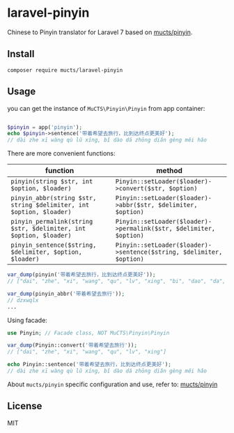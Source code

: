 # laravel-pinyin
Chinese to Pinyin translator for Laravel 7 based on [mucts/pinyin](https://github.com/mucts/pinyin).


## Install

```shell
composer require mucts/laravel-pinyin
```

## Usage

you can get the instance of `MuCTS\Pinyin\Pinyin` from app container:

```php

$pinyin = app('pinyin');
echo $pinyin->sentence('带着希望去旅行，比到达终点更美好');
// dài zhe xī wàng qù lǔ xíng, bǐ dào dá zhōng diǎn gèng měi hǎo
```

There are more convenient functions:

|  function      | method                                                |
| -------------  | --------------------------------------------------- |
| `pinyin(string $str, int $option, $loader)`     | `Pinyin::setLoader($loader)->convert($str, $option)`                              |
| `pinyin_abbr(string $str, string $delimiter, int $option, $loader)`     | `Pinyin::setLoader($loader)->abbr($str, $delimiter, $option)`                                        |
| `pinyin_permalink(string $str, $delimiter, int $option, $loader)` | `Pinyin::setLoader($loader)->permalink($str, $delimiter, $option)`                         |
| `pinyin_sentence($string, $delimiter, $option, $loader)` | `Pinyin::setLoader($loader)->sentence($string, $delimiter, $option)`                         |

```php
var_dump(pinyin('带着希望去旅行，比到达终点更美好'));
// ["dai", "zhe", "xi", "wang", "qu", "lv", "xing", "bi", "dao", "da", "zhong", "dian", "geng", "mei", "hao"]

var_dump(pinyin_abbr('带着希望去旅行'));
// dzxwqlx
...
```

Using facade:

```php
use Pinyin; // Facade class, NOT MuCTS\Pinyin\Pinyin

var_dump(Pinyin::convert('带着希望去旅行'));
// ["dai", "zhe", "xi", "wang", "qu", "lv", "xing"]

echo Pinyin::sentence('带着希望去旅行，比到达终点更美好');
// dài zhe xī wàng qù lǔ xíng, bǐ dào dá zhōng diǎn gèng měi hǎo

```

About `mucts/pinyin` specific configuration and use, refer to: [mucts/pinyin](https://github.com/mucts/pinyin)

## License

MIT
